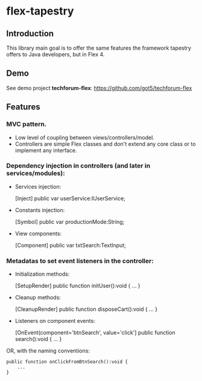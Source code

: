 # flex-tapestry
 
## Introduction
 
This library main goal is to offer the same features the framework tapestry offers to Java developers, but in Flex 4.
 
## Demo
 
See demo project **techforum-flex**: https://github.com/got5/techforum-flex
 
## Features
 
### MVC pattern.
 
 - Low level of coupling between views/controllers/model.
 - Controllers are simple Flex classes and don't extend any core class or to implement any interface.

### Dependency injection in controllers (and later in services/modules):

 - Services injection:

	[Inject]
	public var userService:IUserService;

 - Constants injection:

	[Symbol]
	public var productionMode:String;

 - View components:

	[Component]
	public var txtSearch:TextInput;

### Metadatas to set event listeners in the controller:

 - Initialization methods:

	[SetupRender]
	public function initUser():void {
		...
	}
	
 - Cleanup methods:

	[CleanupRender]
	public function disposeCart():void {
		...
	}

 - Listeners on component events:

	[OnEvent(component='btnSearch', value='click']
	public function search():void {
		...
	}
	
OR, with the naming conventions:

	public function onClickFromBtnSearch():void {
		...
	}


 